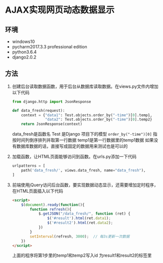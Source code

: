 # AJAX实现网页动态数据显示

## 环境

- windows10
- pycharm2017.3.3 professional edition
- python3.6.4
- django2.0.2

## 方法

1. 创建后台读取数据函数，用于后台从数据库读取数据。在views.py文件内增加以下代码

    ```python
    from django.http import JsonResponse

    def data_fresh(request):
        context = {"data1": Test.objects.order_by("-time")[0].temp1,
                   "data2": Test.objects.order_by("-time")[0].temp2}
        return JsonResponse(context)
    ```

    data_fresh是函数名
    Test 是Django 项目下的模型
    ```order_by("-time")[0]``` 指按时间列倒序排列并取第一行数据
    temp1是第一行数据里的temp1数据
    如果没有数据库数据的话，直接写成固定的数据用来测试也是可以的

2. 加载函数，让HTML页面能够访问到函数。在urls.py添加一下代码

    ```python
    urlpatterns = [
        path('data_fresh/', views.data_fresh, name="data_fresh"),
    ]
    ```

3. 前端使用jQuery访问后台函数，要实现数据动态显示，还需要增加定时程序，在HTML页面插入以下代码

    ```html
    <script>
        $(document).ready(function(){
            function refresh(){
                $.getJSON("/data_fresh/", function (ret) {
                    $('#result').html(ret.data1);
                    $('#result2').html(ret.data2);
                })
            }
            setInterval(refresh, 3000);  // 每3s更新一次数据
        })
    </script>
    ```

    上面的程序将第1步里的temp1和temp2写入id 为result1和result2的标签里
